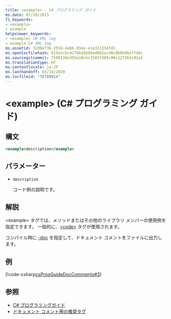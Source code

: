 ```yaml
---
title: <example> - C# プログラミング ガイド
ms.date: 07/20/2015
f1_keywords:
- <example>
- example
helpviewer_keywords:
- <example> C# XML tag
- example C# XML tag
ms.assetid: 32d6e73b-2554-4abb-83ee-a1e321334fd2
ms.openlocfilehash: 615eccbc427b6a5bbbed061acd0c8b0b9be7f46c
ms.sourcegitcommit: 7588136e355e10cbc2582f389c90c127363c02a5
ms.translationtype: HT
ms.contentlocale: ja-JP
ms.lasthandoff: 03/14/2020
ms.locfileid: "76789814"
---
```

# <a name="example-c-programming-guide"></a>\<example> (C# プログラミング ガイド)

## <a name="syntax"></a>構文

```xml
<example>description</example>
```

## <a name="parameters"></a>パラメーター

- `description`

  コード例の説明です。

## <a name="remarks"></a>解説

\<example> タグでは、メソッドまたはその他のライブラリ メンバーの使用例を指定できます。 一般的に、[\<code>](./code.md) タグが使用されます。

コンパイル時に [-doc](../../language-reference/compiler-options/doc-compiler-option.md) を指定して、ドキュメント コメントをファイルに出力します。

## <a name="example"></a>例

[!code-csharp[csProgGuideDocComments#3](~/samples/snippets/csharp/VS_Snippets_VBCSharp/csProgGuideDocComments/CS/DocComments.cs#3)]

## <a name="see-also"></a>参照

- [C# プログラミングガイド](../index.md)
- [ドキュメント コメント用の推奨タグ](./recommended-tags-for-documentation-comments.md)
